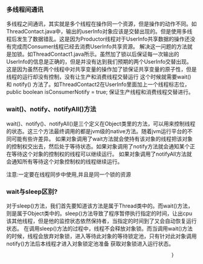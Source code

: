 ### 多线程间通讯
多线程之间通讯，其实就是多个线程在操作同一个资源，但是操作的动作不同。如ThreadContact.java中，输出的userInfo对象应该是交替出现的。但是使用多线程后发生了数据错乱。这是因为Productor线程对于UserInfo共享数据的操作还没有完成而Consumer线程已经去消费UserInfo共享资源。
解决这一问题的方法就是加锁。如ThreadContact1.java所示。虽然加了锁以后保证每一次输出的UserInfo的信息是正确的，但是并没有达到我们预期的两个UserInfo交替出现。这是因为虽然在两个线程中对共享变量的操作加了锁保证共享变量的原子性，但是线程的运行却没有控制，没有让生产和消费线程交替运行
这个时候就需要wait() 和 notify() 方法了。如ThreadContact2在UserInfo里面加上一个线程标志位，public boolean isConsumerNotify = true;  保证生产线程和消费线程交替进行。
### wait()、notify、notifyAll()方法
wait()、notify()、notifyAll()是三个定义在Object类里的方法，可以用来控制线程的状态。这三个方法最终调用的都是jvm级的native方法。随着jvm运行平台的不同可能有些许差异。
如果对象调用了wait方法就会使持有该对象的线程把该对象的控制权交出去，然后处于等待状态。如果对象调用了notify方法就会通知某个正在等待这个对象的控制权的线程可以继续运行。
如果对象调用了notifyAll方法就会通知所有等待这个对象控制权的线程继续运行。

注意:一定要在线程同步中使用,并且是同一个锁的资源
### wait与sleep区别?
对于sleep()方法，我们首先要知道该方法是属于Thread类中的。而wait()方法，则是属于Object类中的。sleep()方法导致了程序暂停执行指定的时间，让出cpu该其他线程，但是他的监控状态依然保持者，当指定的时间到了又会自动恢复运行状态。
在调用sleep()方法的过程中，线程不会释放对象锁。而当调用wait()方法的时候，线程会放弃对象锁，进入等待此对象的等待锁定池，只有针对此对象调用notify()方法后本线程才进入对象锁定池准备
获取对象锁进入运行状态。


                                                                 }
